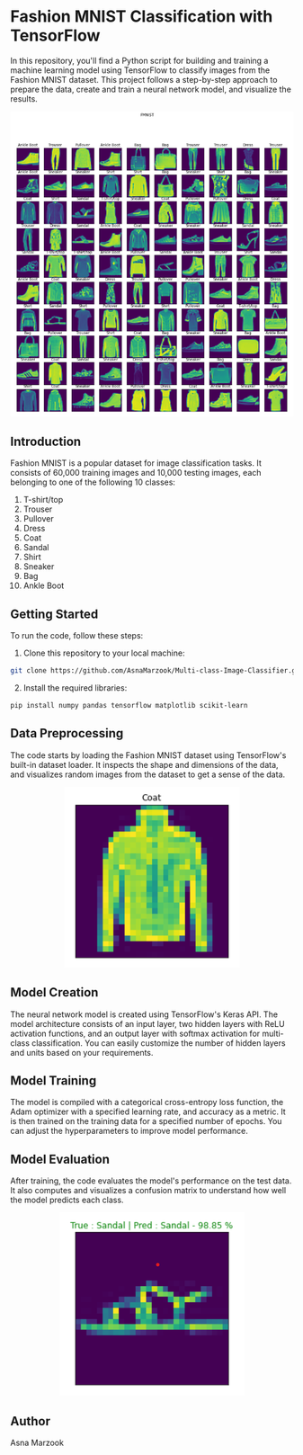 # Fashion MNIST Classification with TensorFlow
In this repository, you'll find a Python script for building and training a machine learning model using TensorFlow to classify images from the Fashion MNIST dataset. This project follows a step-by-step approach to prepare the data, create and train a neural network model, and visualize the results.
<div align="center">
<img src = "assets/Preview1.png" />
</div>

## Introduction
Fashion MNIST is a popular dataset for image classification tasks. It consists of 60,000 training images and 10,000 testing images, each belonging to one of the following 10 classes:

1. T-shirt/top
2. Trouser
3. Pullover
4. Dress
5. Coat
6. Sandal
7. Shirt
8. Sneaker
9. Bag
10. Ankle Boot

## Getting Started
To run the code, follow these steps:

1. Clone this repository to your local machine:
```bash
git clone https://github.com/AsnaMarzook/Multi-class-Image-Classifier.git
```
2. Install the required libraries:
```bash
pip install numpy pandas tensorflow matplotlib scikit-learn
```

## Data Preprocessing
The code starts by loading the Fashion MNIST dataset using TensorFlow's built-in dataset loader. It inspects the shape and dimensions of the data, and visualizes random images from the dataset to get a sense of the data.
<div align="center">
<img src = "assets/Preview2.png" />
</div>

## Model Creation
The neural network model is created using TensorFlow's Keras API. The model architecture consists of an input layer, two hidden layers with ReLU activation functions, and an output layer with softmax activation for multi-class classification. You can easily customize the number of hidden layers and units based on your requirements.

## Model Training
The model is compiled with a categorical cross-entropy loss function, the Adam optimizer with a specified learning rate, and accuracy as a metric. It is then trained on the training data for a specified number of epochs. You can adjust the hyperparameters to improve model performance.

## Model Evaluation
After training, the code evaluates the model's performance on the test data. It also computes and visualizes a confusion matrix to understand how well the model predicts each class.
<div align="center">
<img src = "assets/Preview3.png" />
</div>

## Author
Asna Marzook




